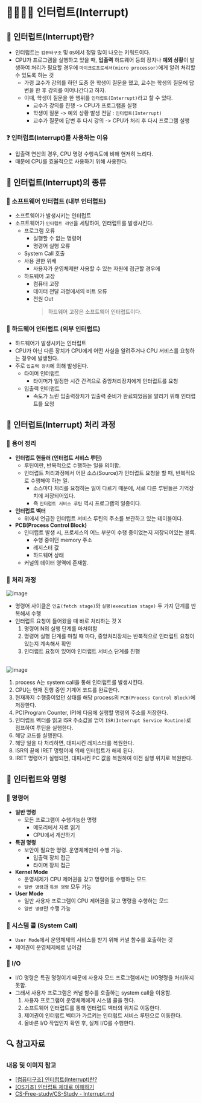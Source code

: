 # 🙋‍♀️🙋‍♂️ 인터럽트(Interrupt)

## 🐸 인터럽트(Interrupt)란?

- 인터럽트는 `컴퓨터구조` 및 `OS`에서 정말 많이 나오는 키워드이다.
- CPU가 프로그램을 실행하고 있을 때, **입출력** 하드웨어 등의 장치나 **예외 상황**이 발생하여 처리가 필요할 경우에 `마이크로프로세서(micro processor)`에게 알려 처리할 수 있도록 하는 것
  - 가령 교수가 강의를 하던 도중 한 학생이 질문을 했고, 교수는 학생의 질문에 답변을 한 후 강의를 이어나간다고 하자.
  - 이때, 학생이 질문을 한 행위를 `인터럽트(Interrupt)`라고 할 수 있다.
    - 교수가 강의를 진행 -> CPU가 프로그램을 실행
    - 학생이 질문 -> 예외 상황 발생 전달 : `인터럽트(Interrupt)`
    - 교수가 질문에 답변 후 다시 강의 -> CPU가 처리 후 다시 프로그램 실행

### ❓ 인터럽트(Interrupt)를 사용하는 이유

- 입출력 연산의 경우, CPU 명령 수행속도에 비해 현저히 느리다.
- 때문에 CPU를 효율적으로 사용하기 위해 사용한다.

## 🐸 인터럽트(Interrupt)의 종류

### 🐾 소프트웨어 인터럽트 (내부 인터럽트)

- 소프트웨어가 발생시키는 인터럽트
- 소프트웨어가 `인터럽트 라인`을 세팅하여, 인터럽트를 발생시킨다.
  - 프로그램 오류
    - 실행할 수 없는 명령어
    - 명령어 실행 오류
  - System Call 호출
  - 사용 권한 위배
    - 사용자가 운영체제만 사용할 수 있는 자원에 접근할 경우에
  - 하드웨어 고장
    - 컴퓨터 고장
    - 데이터 전달 과정에서의 비트 오류
    - 전원 Out
      > 하드웨어 고장은 소프트웨어 인터럽트이다.

### 🐾 하드웨어 인터럽트 (외부 인터럽트)

- 하드웨어가 발생시키는 인터럽트
- CPU가 아닌 다른 장치가 CPU에게 어떤 사실을 알려주거나 CPU 서비스를 요청하는 경우에 발생된다.
- 주로 `입출력 장치`에 의해 발생된다.
  - 타이머 인터럽트
    - 타이머가 일정한 시간 간격으로 중앙처리장치에게 인터럽트를 요청
  - 입출력 인터럽트
    - 속도가 느린 입출력장치가 입출력 준비가 완료되었음을 알리기 위해 인터럽트를 요청

## 🐸 인터럽트(Interrupt) 처리 과정

### 🐾 용어 정리

- **인터럽트 핸들러 (인터럽트 서비스 루틴)**
  - 루틴이란, 반복적으로 수행하는 일을 의미함.
  - 인터럽트 처리과정에서 어떤 소스(Source)가 인터럽트 요청을 할 때, 반복적으로 수행해야 하는 일.
    - 소스마다 처리를 요청하는 일이 다르기 때문에, 서로 다른 루틴들은 기억장치에 저장되어있다.
    - 즉 `인터럽트 서비스 루틴` 역시 프로그램의 일종이다.
- **인터럽트 벡터**
  - 위에서 언급한 인터럽트 서비스 루틴의 주소를 보관하고 있는 테이블이다.
- **PCB(Process Control Block)**
  - 인터럽트 발생 시, 프로세스의 어느 부분이 수행 중이었는지 저장되어있는 블록.
    - 수행 중이던 memory 주소
    - 레지스터 값
    - 하드웨어 상태
  - 커널의 데이터 영역에 존재함.

### 🐾 처리 과정

![image](https://i.imgur.com/MD4NrLz.png)

- 명령어 사이클은 `인출(fetch stage)`와 `실행(execution stage)` 두 가지 단계를 반복해서 수행
- 인터럽트 요청이 들어왔을 때 바로 처리하는 것 X
  1. 명령어 N의 실행 단계를 마쳐야함
  2. 명령어 실행 단계를 마칠 때 마다, 중앙처리장치는 반복적으로 인터럽트 요청이 있는지 계속해서 확인
  3. 인터럽트 요청이 있어야 인터럽트 서비스 단계를 진행

<br/>![image](https://i.imgur.com/sA0vHHB.png)

1. process A는 system call을 통해 인터럽트를 발생시킨다.
2. CPU는 현재 진행 중인 기계어 코드를 완료한다.
3. 현재까지 수행중이었던 상태를 해당 process의 `PCB(Process Control Block)`에 저장한다.
4. PC(Program Counter, IP)에 다음에 실행할 명령의 주소를 저장한다.
5. 인터럽트 벡터를 읽고 ISR 주소값을 얻어 `ISR(Interrupt Service Routine)`로 점프하여 루틴을 실행한다.
6. 해당 코드를 실행한다.
7. 해당 일을 다 처리하면, 대피시킨 레지스터를 복원한다.
8. ISR의 끝에 IRET 명령어에 의해 인터럽트가 해제 된다.
9. IRET 명령어가 실행되면, 대피시킨 PC 값을 복원하여 이전 실행 위치로 복원한다.

## 🐸 인터럽트와 명령

### 🐾 명령어

- **일반 명령**
  - 모든 프로그램이 수행가능한 명령
    - 메모리에서 자료 읽기
    - CPU에서 계산하기
- **특권 명령**
  - 보안이 필요한 명령. 운영체제만이 수행 가능.
    - 입출력 장치 접근
    - 타이머 장치 접근
- **Kernel Mode**
  - 운영체제가 CPU 제어권을 갖고 명령어를 수행하는 모드
  - `일반 명령`과 `특권 명령` 모두 가능
- **User Mode**
  - 일반 사용자 프로그램이 CPU 제어권을 갖고 명령을 수행하는 모드
  - `일반 명령`만 수행 가능

### 🐾 시스템 콜 (System Call)

- `User Mode`에서 운영체제의 서비스를 받기 위해 커널 함수를 호출하는 것
- 제어권이 운영체제에로 넘어감

### 🐾 I/O

- I/O 명령은 특권 명령이기 때문에 사용자 모드 프로그램에서는 I/O명령을 처리하지 못함.
- 그래서 사용자 프로그램은 커널 함수를 호출하는 system call을 이용함.
  1. 사용자 프로그램이 운영체제에게 시스템 콜을 한다.
  2. 소프트웨어 인터럽트를 통해 인터럽트 벡터의 위치로 이동한다.
  3. 제어권이 인터럽트 벡터가 가르키는 인터럽트 서비스 루틴으로 이동한다.
  4. 올바른 I/O 작업인지 확인 후, 실제 I/O를 수행한다.

## 🔍 참고자료

### 내용 및 이미지 참고

- [[컴퓨터구조] 인터럽트(Interrupt)란?](https://whatisthenext.tistory.com/147)
- [[OS기초] 인터럽트 제대로 이해하기](https://velog.io/@adam2/%EC%9D%B8%ED%84%B0%EB%9F%BD%ED%8A%B8)
- [CS-Free-study/CS-Study - Interrupt.md](https://github.com/CS-Free-study/CS-Study/blob/main/contents/operating-system/Interrupt.md)

